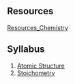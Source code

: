 ## Resources
[Resources_Chemistry](Resources_Chemistry.md)

## Syllabus

1. [Atomic Structure](Atomic%20Structure.md)
2. [Stoichometry](Stoichometry.md)

